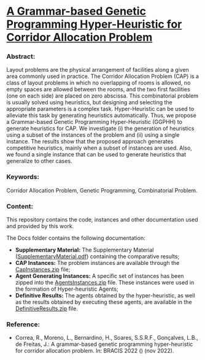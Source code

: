 # **[A Grammar-based Genetic Programming Hyper-Heuristic for Corridor Allocation Problem](https://link.springer.com/chapter/10.1007/978-3-031-21686-2_35)**

### **Abstract:**
Layout problems are the physical arrangement of facilities along a given area commonly used in practice.
The Corridor Allocation Problem (CAP) is a class of layout problems in which no overlapping of rooms is allowed, no empty spaces are allowed between the rooms, and the two first facilities (one on each side) are placed on zero abscissa.
This combinatorial problem is usually solved using heuristics, but designing and selecting the appropriate parameters is a complex task.
Hyper-Heuristic can be used to alleviate this task by generating heuristics automatically.
Thus, we propose a Grammar-based Genetic Programming Hyper-Heuristic (GGPHH) to generate heuristics for CAP.
We investigate
(i) the generation of heuristics using a subset of the instances of the problem and
(ii) using a single instance.
The results show that the proposed approach generates competitive heuristics, mainly when a subset of instances are used.
Also, we found a single instance that can be used to generate heuristics that generalize to other cases.


### **Keywords:**
Corridor Allocation Problem, Genetic Programming, Combinatorial Problem.


### **Content:**
This repository contains the code, instances and other documentation used and provided by this work.

The Docs folder contains the following documentation:

*   **Supplementary Material:** The Supplementary Material ([SupplementaryMaterial.pdf](https://github.com/rafaelfreesz/capPG/raw/master/Docs/SupplementaryMaterial.pdf)) containing the comparative results;
*   **CAP Instances:** The problem instances are available through the [CapInstances.zip](https://github.com/rafaelfreesz/capPG/raw/master/Docs/CapInstances.zip) file;
*   **Agent Generating Instances:** A specific set of instances has been zipped into the [AgentsInstances.zip](https://github.com/rafaelfreesz/capPG/raw/master/Docs/AgentsInstances.zip) file. These instances were used in the formation of Hyper-heuristic Agents;
*   **Definitive Results:** The agents obtained by the hyper-heuristic, as well as the results obtained by executing these agents, are available in the [DefinitiveResults.zip](https://github.com/rafaelfreesz/capPG/raw/master/Docs/DefinitiveResults.zip) file.





### **Reference:**



*   Correa, R., Moreno, L., Bernardino, H., Soares, S.S.R.F., Gonçalves, L.B., de Freitas, J.: A grammar-based genetic programming hyper-heuristic for corridor allocation problem. In: BRACIS 2022 () (nov 2022).

